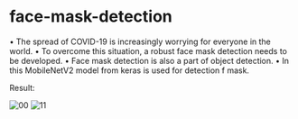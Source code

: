 # face-mask-detection





•	The spread of COVID-19 is increasingly worrying for everyone in the world.
•	To overcome this situation, a robust face mask detection needs to be developed.
•	Face mask detection is also a part of object detection.
•	In this MobileNetV2 model from keras is used for detection f mask.

Result:



![00](https://user-images.githubusercontent.com/90050256/132082911-556464c0-7491-4818-837b-4448fda873e6.PNG)
![11](https://user-images.githubusercontent.com/90050256/132082914-a817cf05-bc55-42d2-aad0-a13fb048308b.PNG)

